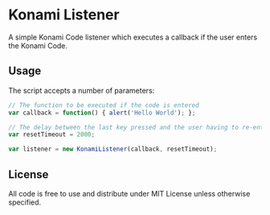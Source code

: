 # Konami Listener
A simple Konami Code listener which executes a callback if the user enters the Konami Code.

## Usage
The script accepts a number of parameters:

```javascript
// The function to be executed if the code is entered
var callback = function() { alert('Hello World'); };

// The delay between the last key pressed and the user having to re-enter the code
var resetTimeout = 2000;

var listener = new KonamiListener(callback, resetTimeout);
```

## License
All code is free to use and distribute under MIT License unless otherwise specified.